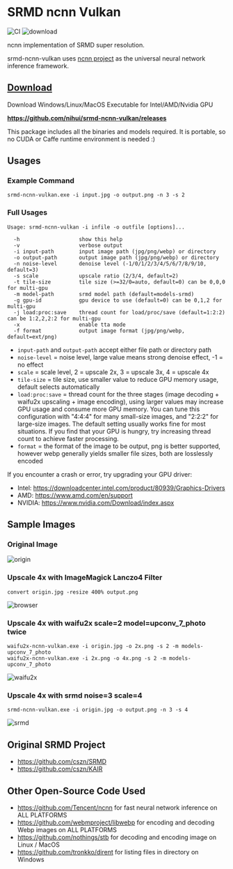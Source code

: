 # SRMD ncnn Vulkan

![CI](https://github.com/nihui/srmd-ncnn-vulkan/workflows/CI/badge.svg)
![download](https://img.shields.io/github/downloads/nihui/srmd-ncnn-vulkan/total.svg)

ncnn implementation of SRMD super resolution.

srmd-ncnn-vulkan uses [ncnn project](https://github.com/Tencent/ncnn) as the universal neural network inference framework.

## [Download](https://github.com/nihui/srmd-ncnn-vulkan/releases)

Download Windows/Linux/MacOS Executable for Intel/AMD/Nvidia GPU

**https://github.com/nihui/srmd-ncnn-vulkan/releases**

This package includes all the binaries and models required. It is portable, so no CUDA or Caffe runtime environment is needed :)

## Usages

### Example Command

```shell
srmd-ncnn-vulkan.exe -i input.jpg -o output.png -n 3 -s 2
```

### Full Usages

```console
Usage: srmd-ncnn-vulkan -i infile -o outfile [options]...

  -h                   show this help
  -v                   verbose output
  -i input-path        input image path (jpg/png/webp) or directory
  -o output-path       output image path (jpg/png/webp) or directory
  -n noise-level       denoise level (-1/0/1/2/3/4/5/6/7/8/9/10, default=3)
  -s scale             upscale ratio (2/3/4, default=2)
  -t tile-size         tile size (>=32/0=auto, default=0) can be 0,0,0 for multi-gpu
  -m model-path        srmd model path (default=models-srmd)
  -g gpu-id            gpu device to use (default=0) can be 0,1,2 for multi-gpu
  -j load:proc:save    thread count for load/proc/save (default=1:2:2) can be 1:2,2,2:2 for multi-gpu
  -x                   enable tta mode
  -f format            output image format (jpg/png/webp, default=ext/png)
```

- `input-path` and `output-path` accept either file path or directory path
- `noise-level` = noise level, large value means strong denoise effect, -1 = no effect
- `scale` = scale level, 2 = upscale 2x, 3 = upscale 3x, 4 = upscale 4x
- `tile-size` = tile size, use smaller value to reduce GPU memory usage, default selects automatically
- `load:proc:save` = thread count for the three stages (image decoding + waifu2x upscaling + image encoding), using larger values may increase GPU usage and consume more GPU memory. You can tune this configuration with "4:4:4" for many small-size images, and "2:2:2" for large-size images. The default setting usually works fine for most situations. If you find that your GPU is hungry, try increasing thread count to achieve faster processing.
- `format` = the format of the image to be output, png is better supported, however webp generally yields smaller file sizes, both are losslessly encoded

If you encounter a crash or error, try upgrading your GPU driver:

- Intel: https://downloadcenter.intel.com/product/80939/Graphics-Drivers
- AMD: https://www.amd.com/en/support
- NVIDIA: https://www.nvidia.com/Download/index.aspx

## Sample Images

### Original Image

![origin](images/0.jpg)

### Upscale 4x with ImageMagick Lanczo4 Filter

```shell
convert origin.jpg -resize 400% output.png
```

![browser](images/1.png)

### Upscale 4x with waifu2x scale=2 model=upconv_7_photo twice

```shell
waifu2x-ncnn-vulkan.exe -i origin.jpg -o 2x.png -s 2 -m models-upconv_7_photo
waifu2x-ncnn-vulkan.exe -i 2x.png -o 4x.png -s 2 -m models-upconv_7_photo
```

![waifu2x](images/w.png)

### Upscale 4x with srmd noise=3 scale=4

```shell
srmd-ncnn-vulkan.exe -i origin.jpg -o output.png -n 3 -s 4
```

![srmd](images/2.png)

## Original SRMD Project

- https://github.com/cszn/SRMD
- https://github.com/cszn/KAIR

## Other Open-Source Code Used

- https://github.com/Tencent/ncnn for fast neural network inference on ALL PLATFORMS
- https://github.com/webmproject/libwebp for encoding and decoding Webp images on ALL PLATFORMS
- https://github.com/nothings/stb for decoding and encoding image on Linux / MacOS
- https://github.com/tronkko/dirent for listing files in directory on Windows
